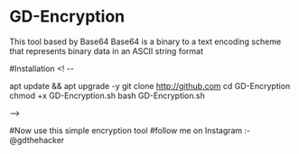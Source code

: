 # GD-Encryption
This tool based by Base64
Base64 is a binary to a text encoding scheme that represents binary data in an ASCII string format 

#Installation
<! --

apt update && apt upgrade -y 
git clone http://github.com
cd GD-Encryption 
chmod +x GD-Encryption.sh
bash GD-Encryption.sh 

-->

#Now use this simple encryption tool 
#follow me on Instagram :- @gdthehacker
